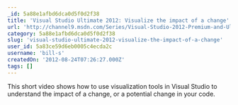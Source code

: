 ```yaml
---
_id: 5a88e1afbd6dca0d5f0d2f38
title: 'Visual Studio Ultimate 2012: Visualize the impact of a change'
url: 'http://channel9.msdn.com/Series/Visual-Studio-2012-Premium-and-Ultimate-Overview/Visual-Studio-Ultimate-2012-Visualize-the-impact-of-a-change'
category: 5a88e1afbd6dca0d5f0d2f38
slug: 'visual-studio-ultimate-2012-visualize-the-impact-of-a-change'
user_id: 5a83ce59d6eb0005c4ecda2c
username: 'bill-s'
createdOn: '2012-08-24T07:26:27.000Z'
tags: []
---
```


This short video shows how to use visualization tools in Visual Studio to understand the impact of a change, or a potential change in your code.
